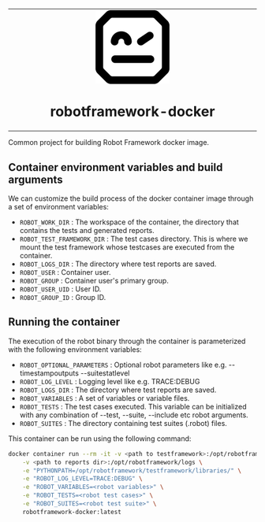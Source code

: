 <table align="center"><tr><td align="center" width="9999">
<img src="icons/robot_logo.png" align="center" width="150" alt="Robot icon">

# robotframework-docker

</td></tr></table>

Common project for building Robot Framework docker image.

## Container environment variables and build arguments
We can customize the build process of the docker container image through a set of environment variables:
* `ROBOT_WORK_DIR` : The workspace of the container, the directory that contains the tests and generated reports.
* `ROBOT_TEST_FRAMEWORK_DIR` : The test cases directory. This is where we mount the test framework whose testcases are executed from the container.
* `ROBOT_LOGS_DIR` : The directory where test reports are saved.
* `ROBOT_USER` : Container user.
* `ROBOT_GROUP` : Container user's primary group.
* `ROBOT_USER_UID` : User ID.
* `ROBOT_GROUP_ID` : Group ID.


## Running the container
The execution of the robot binary through the container is parameterized with the following environment variables:
* `ROBOT_OPTIONAL_PARAMETERS` : Optional robot parameters like e.g. --timestampoutputs --suitestatlevel
* `ROBOT_LOG_LEVEL` : Logging level like e.g. TRACE:DEBUG
* `ROBOT_LOGS_DIR` : The directory where test reports are saved.
* `ROBOT_VARIABLES` : A set of variables or variable files.
* `ROBOT_TESTS` : The test cases executed. This variable can be initialized with any combination of --test, --suite, --include etc robot arguments.
* `ROBOT_SUITES` : The directory containing test suites (.robot) files.

This container can be run using the following command:

```sh
docker container run --rm -it -v <path to testframework>:/opt/robotframework/testframework \
    -v <path to reports dir>:/opt/robotframework/logs \
    -e "PYTHONPATH=/opt/robotframework/testframework/libraries/" \
    -e "ROBOT_LOG_LEVEL=TRACE:DEBUG" \
    -e "ROBOT_VARIABLES=<robot variables>" \
    -e "ROBOT_TESTS=<robot test cases>" \
    -e "ROBOT_SUITES=<robot test suite>" \
    robotframework-docker:latest
```
